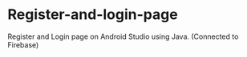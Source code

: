# Register-and-login-page
Register and Login page on Android Studio using Java. (Connected to Firebase)
